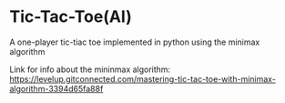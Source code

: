 # Tic-Tac-Toe(AI)
 A one-player tic-tiac toe implemented in python using the minimax algorithm

 Link for info about the mininmax algorithm: https://levelup.gitconnected.com/mastering-tic-tac-toe-with-minimax-algorithm-3394d65fa88f
